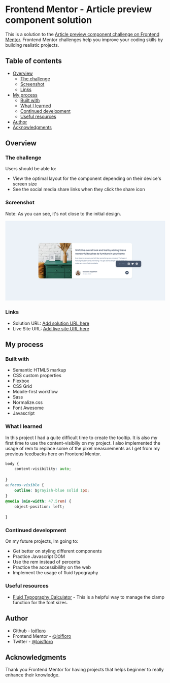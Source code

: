# Frontend Mentor - Article preview component solution

This is a solution to the [Article preview component challenge on Frontend Mentor](https://www.frontendmentor.io/challenges/article-preview-component-dYBN_pYFT). Frontend Mentor challenges help you improve your coding skills by building realistic projects. 

## Table of contents

- [Overview](#overview)
  - [The challenge](#the-challenge)
  - [Screenshot](#screenshot)
  - [Links](#links)
- [My process](#my-process)
  - [Built with](#built-with)
  - [What I learned](#what-i-learned)
  - [Continued development](#continued-development)
  - [Useful resources](#useful-resources)
- [Author](#author)
- [Acknowledgments](#acknowledgments)


## Overview

### The challenge

Users should be able to:

- View the optimal layout for the component depending on their device's screen size
- See the social media share links when they click the share icon

### Screenshot

Note: As you can see, it's not close to the initial design. 

![](./screenshot.jpg)


### Links

- Solution URL: [Add solution URL here](https://your-solution-url.com)
- Live Site URL: [Add live site URL here](https://your-live-site-url.com)

## My process

### Built with

- Semantic HTML5 markup
- CSS custom properties
- Flexbox
- CSS Grid
- Mobile-first workflow
- Sass
- Normalize.css
- Font Awesome
- Javascript

### What I learned

In this project I had a quite difficult time to create the tooltip. It is also my first time to use the content-visibiliy on my project. I also implemented the usage of rem to replace some of the pixel measurements as I get from my previous feedbacks here on Frontend Mentor. 

```css
body {
    content-visibility: auto;

}
a:focus-visible {
    outline: $grayish-blue solid 1px;
}
@media (min-width: 47.5rem) {
    object-position: left;

}
```

### Continued development

On my future projects, Im going to:

- Get better on styling different components
- Practice Javascript DOM
- Use the rem instead of percents
- Practice the accessibililty on the web
- Implement the usage of fluid typography

### Useful resources

- [Fluid Typography Calculator](https://royalfig.github.io/fluid-typography-calculator/) - This is a helpful way to manage the clamp function for the font sizes. 

## Author
- Github - [loifloro](https://github.com/loifloro/)
- Frontend Mentor - [@loifloro](https://www.frontendmentor.io/profile/loifloro)
- Twitter - [@loisfloro](https://www.twitter.com/yourusername)

## Acknowledgments
Thank you Frontend Mentor for having projects that helps beginner to really enhance their knowledge.
